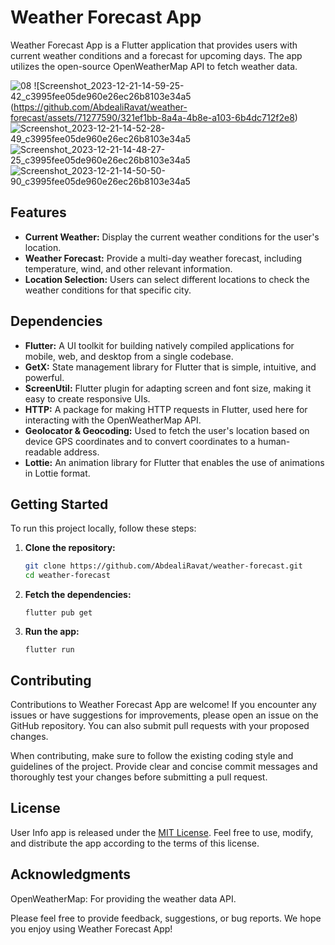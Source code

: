 # Weather Forecast App

Weather Forecast App is a Flutter application that provides users with current weather conditions and a forecast for upcoming days. The app utilizes the open-source OpenWeatherMap API to fetch weather data.

![08](https://github.com/AbdealiRavat/weather-forecast/assets/71277590/bedad5d5-774b-4d72-89de-29a901d72a51)     ![Screenshot_2023-12-21-14-59-25-42_c3995fee05de960e26ec26b8103e34a5 (https://github.com/AbdealiRavat/weather-forecast/assets/71277590/321ef1bb-8a4a-4b8e-a103-6b4dc712f2e8) ![Screenshot_2023-12-21-14-52-28-49_c3995fee05de960e26ec26b8103e34a5](https://github.com/AbdealiRavat/weather-forecast/assets/71277590/10f4b18e-18ec-4308-9e5d-157eb66bec38) ![Screenshot_2023-12-21-14-48-27-25_c3995fee05de960e26ec26b8103e34a5](https://github.com/AbdealiRavat/weather-forecast/assets/71277590/58a9e487-cfa0-498e-9d00-24eb68017c2a) ![Screenshot_2023-12-21-14-50-50-90_c3995fee05de960e26ec26b8103e34a5](https://github.com/AbdealiRavat/weather-forecast/assets/71277590/14f9c6d6-cbe5-4d33-ae78-4e08d0fc7193)



## Features

- **Current Weather:** Display the current weather conditions for the user's location.
- **Weather Forecast:** Provide a multi-day weather forecast, including temperature, wind, and other relevant information.
- **Location Selection:** Users can select different locations to check the weather conditions for that specific city.

## Dependencies

- **Flutter:** A UI toolkit for building natively compiled applications for mobile, web, and desktop from a single codebase.
- **GetX:** State management library for Flutter that is simple, intuitive, and powerful.
- **ScreenUtil:** Flutter plugin for adapting screen and font size, making it easy to create responsive UIs.
- **HTTP:** A package for making HTTP requests in Flutter, used here for interacting with the OpenWeatherMap API.
- **Geolocator & Geocoding:** Used to fetch the user's location based on device GPS coordinates and to convert coordinates to a human-readable address.
- **Lottie:** An animation library for Flutter that enables the use of animations in Lottie format.


## Getting Started

To run this project locally, follow these steps:

1. **Clone the repository:**
   ```bash
   git clone https://github.com/AbdealiRavat/weather-forecast.git
   cd weather-forecast

2. **Fetch the dependencies:**
   ```
   flutter pub get
   ```
   
3. **Run the app:**
    
   ```
   flutter run
   ```

## Contributing

Contributions to Weather Forecast App are welcome! If you encounter any issues or have suggestions for improvements, please open an issue on the GitHub repository. You can also submit pull requests with your proposed changes.

When contributing, make sure to follow the existing coding style and guidelines of the project. Provide clear and concise commit messages and thoroughly test your changes before submitting a pull request.

## License

User Info app is released under the [MIT License](https://opensource.org/licenses/MIT). Feel free to use, modify, and distribute the app according to the terms of this license.

## Acknowledgments
OpenWeatherMap: For providing the weather data API.

Please feel free to provide feedback, suggestions, or bug reports. We hope you enjoy using Weather Forecast App!
